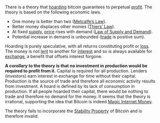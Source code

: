 There is a theory that [hoarding](Glossary#hoard) bitcoin guarantees to perpetual [profit](Glossary#profit). The theory is based on the following economic laws.

* One money is better than two ([Metcalfe’s Law](https://en.wikipedia.org/wiki/Metcalfe%27s_law)).
* Better money displaces other monies ([Thiers’ Law](https://en.wikipedia.org/wiki/Gresham%27s_law#Reverse_of_Gresham's_Law_(Thiers'_Law))).
* At fixed [supply](Glossary#supply), [price](Glossary#price) rises with demand ([Law of Supply and Demand](https://en.wikipedia.org/wiki/Supply_and_demand)).
* Potential increase in demand is unbounded ([trade](Glossary#trade) is positive sum).

Hoarding is purely speculative, with all returns constituting profit or [loss](Glossary#loss). The money is not [lent](Glossary#lend) to another for [interest](Glossary#interest) and so is always available for [exchange](Glossary#exchange), a benefit that offsets interest forgone.

**A corollary to the theory is that no investment in production would be required to profit from it.** Capital is required for all production. Lenders (investors) earn interest in exchange for time without their capital. Production is the source of trade and therefore all economic activity results from investment. A hoard is defined by its lack of consumption in production. If all people hoarded their capital, there would be nothing to trade and therefore no demand for the money. It seems that the theory is irrational, supporting the idea that Bitcoin is indeed [Magic Internet Money](https://medium.com/@paulbars/magic-internet-money-how-a-reddit-ad-made-bitcoin-hit-1000-and-inspired-south-parks-art-b414ec7a5598).

The theory fails to incorporate the [Stability Property](Stability-Property) of Bitcoin and is therefore invalid.